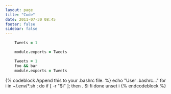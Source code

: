 ```yaml
---
layout: page
title: "Code"
date: 2011-07-30 08:45
footer: false
sidebar: false
---
```


``` coffeescript
    Tweets = 1

    module.exports = Tweets
```

``` coffeescript
    Tweets = 1
    foo && bar
    module.exports = Tweets
```

{% codeblock Append this to your .bashrc file. %}
echo "User .bashrc..."
for i in ~/.env/*.sh ; do
if [ -r "$i" ]; then
. $i
fi
done
unset i
{% endcodeblock %}
